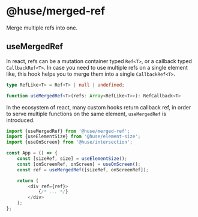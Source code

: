 # @huse/merged-ref

Merge multiple refs into one.

## useMergedRef

In react, refs can be a mutation container typed `Ref<T>`, or a callback typed `CallbackRef<T>`.
In case you need to use multiple refs on a single element like, this hook helps you to merge them into a single `CallbackRef<T>`.

```typescript
type RefLike<T> = Ref<T> | null | undefined;

function useMergedRef<T>(refs: Array<RefLike<T>>): RefCallback<T>
```

In the ecosystem of react, many custom hooks return callback ref, in order to serve multiple functions on the same element,
`useMergedRef` is introduced.

```javascript
import {useMergedRef} from '@huse/merged-ref';
import {useElementSize} from '@huse/element-size';
import {useOnScreen} from '@huse/intersection';

const App = () => {
    const [sizeRef, size] = useElementSize();
    const [onScreenRef, onScreen] = useOnScreen();
    const ref = useMergedRef([sizeRef, onScreenRef]);

    return (
        <div ref={ref}>
            {/* ... */}
        </div>
    );
};
```
